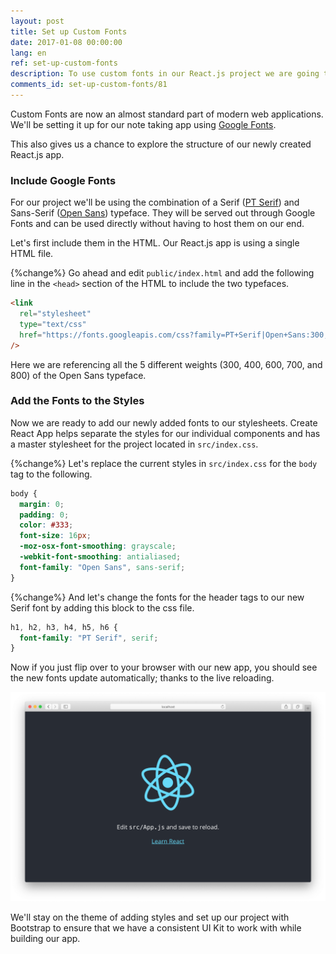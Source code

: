```yaml
---
layout: post
title: Set up Custom Fonts
date: 2017-01-08 00:00:00
lang: en
ref: set-up-custom-fonts
description: To use custom fonts in our React.js project we are going to use Google Fonts and include it in our public/index.html.
comments_id: set-up-custom-fonts/81
---
```


Custom Fonts are now an almost standard part of modern web applications. We'll be setting it up for our note taking app using [Google Fonts](https://fonts.google.com).

This also gives us a chance to explore the structure of our newly created React.js app.

### Include Google Fonts

For our project we'll be using the combination of a Serif ([PT Serif](https://fonts.google.com/specimen/PT+Serif)) and Sans-Serif ([Open Sans](https://fonts.google.com/specimen/Open+Sans)) typeface. They will be served out through Google Fonts and can be used directly without having to host them on our end.

Let's first include them in the HTML. Our React.js app is using a single HTML file.

{%change%} Go ahead and edit `public/index.html` and add the following line in the `<head>` section of the HTML to include the two typefaces.

``` html
<link
  rel="stylesheet"
  type="text/css"
  href="https://fonts.googleapis.com/css?family=PT+Serif|Open+Sans:300,400,600,700,800"
/>
```

Here we are referencing all the 5 different weights (300, 400, 600, 700, and 800) of the Open Sans typeface.

### Add the Fonts to the Styles

Now we are ready to add our newly added fonts to our stylesheets. Create React App helps separate the styles for our individual components and has a master stylesheet for the project located in `src/index.css`.

{%change%} Let's replace the current styles in `src/index.css` for the `body` tag to the following.

``` css
body {
  margin: 0;
  padding: 0;
  color: #333;
  font-size: 16px;
  -moz-osx-font-smoothing: grayscale;
  -webkit-font-smoothing: antialiased;
  font-family: "Open Sans", sans-serif;
}
```

{%change%} And let's change the fonts for the header tags to our new Serif font by adding this block to the css file.

``` css
h1, h2, h3, h4, h5, h6 {
  font-family: "PT Serif", serif;
}
```

Now if you just flip over to your browser with our new app, you should see the new fonts update automatically; thanks to the live reloading.

![Custom fonts updated screenshot](/assets/custom-fonts-updated.png)

We'll stay on the theme of adding styles and set up our project with Bootstrap to ensure that we have a consistent UI Kit to work with while building our app.
